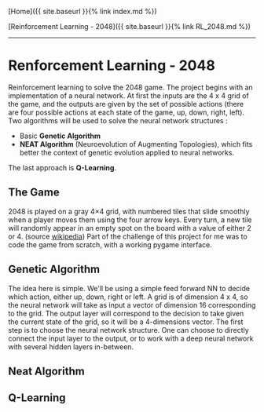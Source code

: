 [Home]({{ site.baseurl }}{% link index.md %})

[Reinforcement Learning - 2048]({{ site.baseurl }}{% link RL_2048.md %})

* * *

# Renforcement Learning - 2048

Reinforcement learning to solve the 2048 game. The project begins with an implementation of a neural network. At first the inputs are the 4 x 4 grid of the game, and the outputs are given by the set of possible actions (there are four possible actions at each state of the game, up, down, right, left).
Two algorithms will be used to solve the neural network structures : 
- Basic **Genetic Algorithm**
- **NEAT Algorithm** (Neuroevolution of Augmenting Topologies), which fits better the context of genetic evolution applied to neural networks.

The last approach is **Q-Learning**.

## The Game

2048 is played on a gray 4×4 grid, with numbered tiles that slide smoothly when a player moves them using the four arrow keys. Every turn, a new tile will randomly appear in an empty spot on the board with a value of either 2 or 4. (source [wikipedia](https://en.wikipedia.org/wiki/2048_(video_game)))
Part of the challenge of this project for me was to code the game from scratch, with a working pygame interface. 

## Genetic Algorithm

The idea here is simple. We'll be using a simple feed forward NN to decide which action, either up, down, right or left. A grid is of dimension 4 x 4, so the neural network will take as input a vector of dimension 16 corresponding to the grid. The output layer will correspond to the decision to take given the current state of the grid, so it will be a 4-dimensions vector.
The first step is to choose the neural network structure. One can choose to directly connect the input layer to the output, or to work with a deep neural network with several hidden layers in-between.

## Neat Algorithm

## Q-Learning